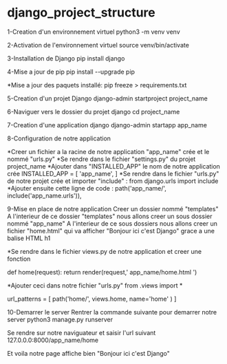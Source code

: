 # django_project_structure

1-Creation d'un environnement virtuel
python3 -m venv venv

2-Activation de l'environnement virtuel
source venv/bin/activate

3-Installation de Django
pip install django

4-Mise a jour de pip
pip install --upgrade pip

*Mise a jour des paquets installé:
pip freeze > requirements.txt

5-Creation d'un projet Django
django-admin startproject project_name

6-Naviguer vers le dossier du projet django
cd project_name

7-Creation d'une application django
django-admin startapp app_name

8-Configuration de notre application 

*Creer un fichier a la racine de notre application "app_name" crée et le nommé "urls.py"
*Se rendre dans le fichier "settings.py" du projet project_name
*Ajouter dans "INSTALLED_APP" le nom de notre application crée 
INSTALLED_APP  = [
    'app_name',
]
*Se rendre dans le fichier "urls.py" de notre projet crée et importer "include" :
from django.urls import include
*Ajouter ensuite cette ligne de code : 
    path('app_name/', include('app_name.urls')),

9-Mise en place de notre application 
Creer un dossier nommé "templates"
A l'interieur de ce dossier "templates" nous allons creer un sous dossier nommé "app_name"
A l'interieur de ce sous dossiers nous allons creer un fichier "home.html" qui va afficher "Bonjour ici c'est Django" grace a une balise HTML h1

*Se rendre dans le fichier views.py de notre application et creer une fonction

def home(request):
    return render(request,' app_name/home.html ')


*Ajouter ceci dans notre fichier "urls.py"
from .views import *

url_patterns = [
    path('home/', views.home, name='home' )
]

10-Demarrer le server
Rentrer la commande suivante pour demarrer notre server 
python3 manage.py runserver

Se rendre sur notre naviguateur et saisir l'url suivant 
127.0.0.0:8000/app_name/home

Et voila notre page affiche bien 
"Bonjour ici c'est Django"


